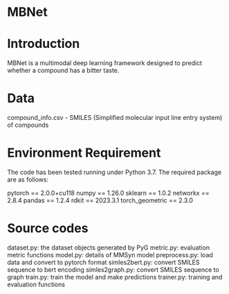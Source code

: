 # MBNet

# Introduction
MBNet is a multimodal deep learning framework designed to predict whether a compound has a bitter taste.

# Data
compound_info.csv - SMILES (Simplified molecular input line entry system) of compounds


# Environment Requirement
The code has been tested running under Python 3.7. The required package are as follows:

pytorch == 2.0.0+cu118
numpy == 1.26.0
sklearn == 1.0.2
networkx == 2.8.4
pandas == 1.2.4
rdkit == 2023.3.1
torch_geometric == 2.3.0

# Source codes
dataset.py: the dataset objects generated by PyG
metric.py: evaluation metric functions
model.py: details of MMSyn model
preprocess.py: load data and convert to pytorch format
simles2bert.py: convert SMILES sequence to bert encoding
simles2graph.py: convert SMILES sequence to graph
train.py: train the model and make predictions
trainer.py: training and evaluation functions


